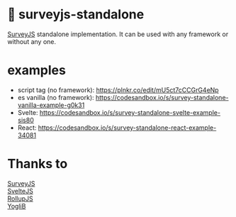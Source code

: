 # 🔌 surveyjs-standalone
[SurveyJS](https://github.com/surveyjs/survey-library) standalone implementation. It can be used with any framework or without any one.

# examples
* script tag (no framework): https://plnkr.co/edit/mU5ct7cCCGrG4eNp
* es vanilla (no framework): https://codesandbox.io/s/survey-standalone-vanilla-example-g0k31
* Svelte: https://codesandbox.io/s/survey-standalone-svelte-example-sis80
* React: https://codesandbox.io/s/survey-standalone-react-example-34081

# Thanks to
[SurveyJS](https://surveyjs.io/)  
[SvelteJS](https://github.com/sveltejs/svelte)  
[RollupJS](https://github.com/rollup/rollup)  
[YogliB](https://github.com/YogliB/svelte-component-template)
